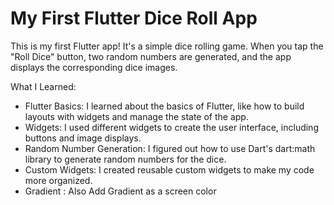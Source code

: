 # My First Flutter Dice Roll App

 This is my first Flutter app! It's a simple dice rolling game. When you tap the "Roll Dice" button, two random numbers are generated, and the app displays the corresponding dice images.

What I Learned:

- Flutter Basics: I learned about the basics of Flutter, like how to build layouts with widgets and manage the state of the app.
- Widgets: I used different widgets to create the user interface, including buttons and image displays.
- Random Number Generation: I figured out how to use Dart's dart:math library to generate random numbers for the dice.
- Custom Widgets: I created reusable custom widgets to make my code more organized.
- Gradient : Also Add Gradient as a screen color
